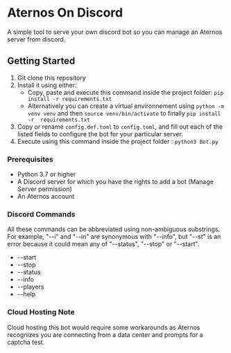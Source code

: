 # Aternos On Discord

A simple tool to serve your own discord bot so you can manage an Aternos server from discord.

## Getting Started

1. Git clone this repository
2. Install it using either:
   * Copy, paste and execute this command inside the project folder: ```pip install -r requirements.txt```
   * Alternatively you can create a virtual environnement using ```python -m venv venv``` and then ```source venv/bin/activate``` to finally ```pip install -r  requirements.txt```
3. Copy or rename ```config.def.toml``` to ```config.toml```, and fill out each of the listed fields to configure the bot for your particular server.
4. Execute using this command inside the project folder : ```python3 Bot.py```

### Prerequisites

* Python 3.7 or higher
* A Discord server for which you have the rights to add a bot (Manage Server permission)
* An Aternos account

### Discord Commands

All these commands can be abbreviated using non-ambiguous substrings. For example, "--i" and "--in" are synonymous with "--info", but "--st" is an error because it could mean any of "--status", "--stop" or "--start".

* --start
* --stop
* --status
* --info
* --players
* --help


### Cloud Hosting Note

Cloud hosting this bot would require some workarounds as Aternos recognizes you are connecting from a data center and prompts for a captcha test.
